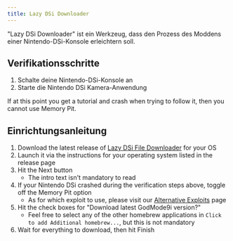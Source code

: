 ```yaml
---
title: Lazy DSi Downloader
---
```


"Lazy DSi Downloader" ist ein Werkzeug, dass den Prozess des Moddens einer Nintendo-DSi-Konsole erleichtern soll.

## Verifikationsschritte

1. Schalte deine Nintendo-DSi-Konsole an
1. Starte die Nintendo DSi Kamera-Anwendung

If at this point you get a tutorial and crash when trying to follow it, then you cannot use Memory Pit.

## Einrichtungsanleitung

1. Download the latest release of [Lazy DSi File Downloader](https://github.com/yourkalamity/lazy-dsi-file-downloader/releases) for your OS
1. Launch it via the instructions for your operating system listed in the release page
1. Hit the Next button
   - The intro text isn't mandatory to read
1. If your Nintendo DSi crashed during the verification steps above, toggle off the Memory Pit option
   - As for which exploit to use, please visit our [Alternative Exploits](alternate-exploits.html) page
1. Hit the check boxes for "Download latest GodMode9i version?"
   - Feel free to select any of the other homebrew applications in `Click to add Additional homebrew...`, but this is not mandatory
1. Wait for everything to download, then hit Finish
